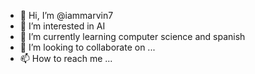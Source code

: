 - 👋 Hi, I’m @iammarvin7
- 👀 I’m interested in AI
- 🌱 I’m currently learning computer science and spanish
- 💞️ I’m looking to collaborate on ...
- 📫 How to reach me ...

<!---
iammarvin7/iammarvin7 is a ✨ special ✨ repository because its `README.md` (this file) appears on your GitHub profile.
You can click the Preview link to take a look at your changes.
--->
